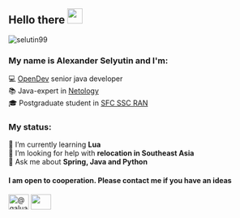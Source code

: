## Hello there <img src="https://raw.githubusercontent.com/iampavangandhi/iampavangandhi/master/gifs/Hi.gif" width="30px"/>
<p> <img src=https://komarev.com/ghpvc/?username=selutin99 alt=selutin99 /> </p>

### My name is Alexander Selyutin and I'm: 
💻 <a href="https://opendev.com/" target="_blank">OpenDev</a> senior java developer<br>
📚 Java-expert in <a href="https://netology.ru/" target="_blank">Netology</a><br>
🎓 Postgraduate student in <a href="https://iptmuran.ru/personality/%D1%81%D0%B5%D0%BB%D1%8E%D1%82%D0%B8%D0%BD-%D0%B0%D0%BB%D0%B5%D0%BA%D1%81%D0%B0%D0%BD%D0%B4%D1%80-%D0%B4%D0%BC%D0%B8%D1%82%D1%80%D0%B8%D0%B5%D0%B2%D0%B8%D1%87/" target="_blank">SFC SSC RAN</a><br>

<h3 align="left">My status:</h4>
🌱 I’m currently learning <b>Lua</b><br>
🤝 I’m looking for help with <b>relocation in Southeast Asia</b><br>
💬 Ask me about <b>Spring, Java and Python</b><br>

#### I am open to cooperation. Please contact me if you have an ideas
<a href="https://www.linkedin.com/in/alexander-selyutin-238927285" target="blank"><img align="center" src="https://raw.githubusercontent.com/rahuldkjain/github-profile-readme-generator/master/src/images/icons/Social/linked-in-alt.svg" alt="@galua" height="30" width="40" /></a>
<a href="https://t.me/mr_galua" target="blank"><img align="center" src="https://raw.githubusercontent.com/rdimascio/icons/master/icons/telegram.svg" height="30" width="40" /></a>


